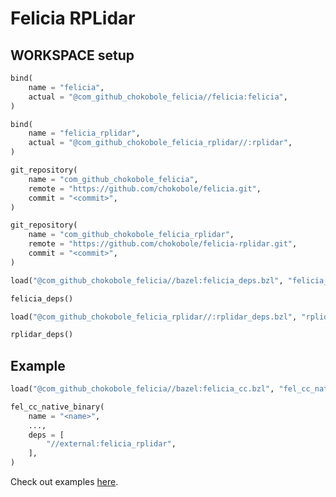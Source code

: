 # Felicia RPLidar

## WORKSPACE setup

```python
bind(
    name = "felicia",
    actual = "@com_github_chokobole_felicia//felicia:felicia",
)

bind(
    name = "felicia_rplidar",
    actual = "@com_github_chokobole_felicia_rplidar//:rplidar",
)

git_repository(
    name = "com_github_chokobole_felicia",
    remote = "https://github.com/chokobole/felicia.git",
    commit = "<commit>",
)

git_repository(
    name = "com_github_chokobole_felicia_rplidar",
    remote = "https://github.com/chokobole/felicia-rplidar.git",
    commit = "<commit>",
)

load("@com_github_chokobole_felicia//bazel:felicia_deps.bzl", "felicia_deps")

felicia_deps()

load("@com_github_chokobole_felicia_rplidar//:rplidar_deps.bzl", "rplidar_deps")

rplidar_deps()
```

## Example

```python
load("@com_github_chokobole_felicia//bazel:felicia_cc.bzl", "fel_cc_native_binary")

fel_cc_native_binary(
    name = "<name>",
    ...,
    deps = [
        "//external:felicia_rplidar",
    ],
)
```

Check out examples [here](https://github.com/chokobole/felicia-examples/blob/master/examples/learn/topic/lidar/cc/BUILD).